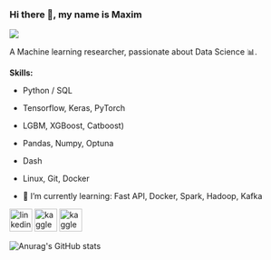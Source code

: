 ### Hi there 👋, my name is Maxim
![](https://c.tenor.com/XDjCZPAKx1AAAAAC/silicon-valley.gif)

A Machine learning researcher, passionate about Data Science 📊.

**Skills:**
 - Python / SQL
 - Tensorflow, Keras, PyTorch
 - LGBM, XGBoost, Catboost)
 - Pandas, Numpy, Optuna
 - Dash
 - Linux, Git, Docker

- 🌱 I’m currently learning: Fast API, Docker, Spark, Hadoop, Kafka 


[<img src='https://cdn.jsdelivr.net/npm/simple-icons@3.0.1/icons/linkedin.svg' alt='linkedin' height='40'>](https://www.linkedin.com/in/m-borisov/)  [<img src='https://cdn.jsdelivr.net/npm/simple-icons@3.0.1/icons/kaggle.svg' alt='kaggle' height='40'>](https://www.kaggle.com/ma4ypic4y) [<img src='https://cdn.jsdelivr.net/npm/simple-icons@3.0.1/icons/leetcode.svg' alt='kaggle' height='40'>](https://leetcode.com/ma4ypic4y/)


![Anurag's GitHub stats](https://github-readme-stats.vercel.app/api?username=ma4ypic4y&show_icons=true&theme=cobalt)


